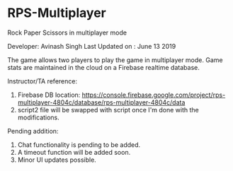 # RPS-Multiplayer
Rock Paper Scissors in multiplayer mode

Developer: Avinash Singh
Last Updated on : June 13 2019


The game allows two players to play the game in multiplayer mode.
Game stats are maintained in the cloud on a Firebase realtime database.

Instructor/TA reference:
1. Firebase DB location: 
    https://console.firebase.google.com/project/rps-multiplayer-4804c/database/rps-multiplayer-4804c/data
2. script2 file will be swapped with script once I'm done with the modifications.


Pending addition:
1. Chat functionality is pending to be added.
2. A timeout function will be added soon.
3. Minor UI updates possible.